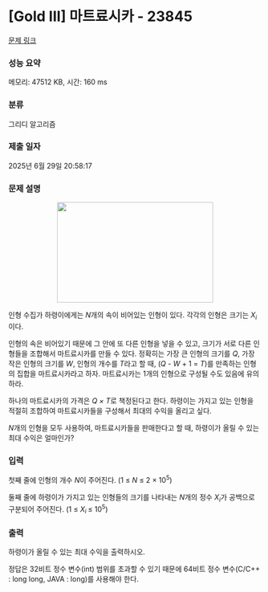 # [Gold III] 마트료시카 - 23845 

[문제 링크](https://www.acmicpc.net/problem/23845) 

### 성능 요약

메모리: 47512 KB, 시간: 160 ms

### 분류

그리디 알고리즘

### 제출 일자

2025년 6월 29일 20:58:17

### 문제 설명

<p style="text-align: center;"><a href="https://en.wikipedia.org/wiki/Matryoshka_doll#/media/File:Matryoshka_transparent.png"><img alt="" src="https://upload.acmicpc.net/e6b74707-802e-4062-9849-f3b1b4f55496/-/preview/" style="width: 311px; height: 200px;"></a></p>

<p>인형 수집가 하령이에게는<em> N</em>개의 속이 비어있는 인형이 있다. 각각의 인형은 크기는 <em>X<sub>i</sub></em>이다.</p>

<p>인형의 속은 비어있기 때문에 그 안에 또 다른 인형을 넣을 수 있고, 크기가 서로 다른 인형들을 조합해서 마트료시카를 만들 수 있다. 정확히는 가장 큰 인형의 크기를 <em>Q</em>, 가장 작은 인형의 크기를 <em>W</em>, 인형의 개수를 <em>T</em>라고 할 때, (<em>Q </em>- <em>W </em>+ 1 = <em>T</em>)를 만족하는 인형의 집합을 마트료시카라고 하자. 마트료시카는 1개의 인형으로 구성될 수도 있음에 유의하라.</p>

<p>하나의 마트료시카의 가격은 <em>Q ×</em> <em>T</em>로 책정된다고 한다. 하령이는 가지고 있는 인형을 적절히 조합하여 마트료시카들을 구성해서 최대의 수익을 올리고 싶다.</p>

<p><em>N</em>개의 인형을 모두 사용하여, 마트료시카들을 판매한다고 할 때, 하령이가 올릴 수 있는 최대 수익은 얼마인가?</p>

### 입력 

 <p>첫째 줄에 인형의 개수 <em>N</em>이 주어진다. (1 ≤ <em>N</em> ≤ 2 × 10<sup>5</sup>)</p>

<p>둘째 줄에 하령이가 가지고 있는 인형들의 크기를 나타내는 <em>N</em>개의 정수 <em>X<sub>i</sub></em>가 공백으로 구분되어 주어진다. (1 ≤ <em>X</em><sub><em>i</em> </sub>≤ 10<sup>5</sup>)</p>

### 출력 

 <p>하령이가 올릴 수 있는 최대 수익을 출력하시오.</p>

<p>정답은 32비트 정수 변수(int) 범위를 초과할 수 있기 때문에 64비트 정수 변수(C/C++ : long long, JAVA : long)를 사용해야 한다.</p>

